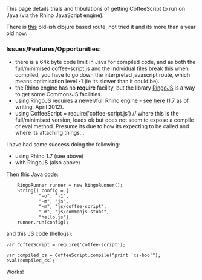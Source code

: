 This page details trials and tribulations of getting CoffeeScript to run on Java (via the Rhino JavaScript engine).

There is [this](https://github.com/tbatchelli/cljs) old-ish clojure based route, not tried it and its more than a year old now.

### Issues/Features/Opportunities:
* there is a 64k byte code limit in Java for compiled code, and as both the full/minimised coffee-script.js and the individual files break this when compiled, you have to go down the interpreted javascript route, which means optimisation level -1 (ie its slower than it could be).
* the Rhino engine has no **require** facility, but the library [RingoJS](http://ringojs.org/) is a way to get some CommonsJS facilities.
* using RingoJS requires a newer/full Rhino engine - [see here](http://www.mozilla.org/rhino/) (1.7 as of writing, April 2012).
* using CoffeeScript = require('coffee-script.js') // where this is the full/minimised version, loads ok but does not seem to expose a compile or eval method.  Presume its due to how its expecting to be called and where its attaching things...

I have had some success doing the following:
* using Rhino 1.7 (see above)
* with RingoJS (also above)

Then this Java code:

        RingoRunner runner = new RingoRunner();
        String[] config = {
                "-o", "-1",
                "-m", "js",
                "-m", "js/coffee-script",
                "-m", "js/commonjs-stubs",
                "hello.js"};
        runner.run(config);

and this JS code (hello.js):

    var CoffeeScript = require('coffee-script');

    var compiled_cs = CoffeeScript.compile("print 'cs-boo'");
    eval(compiled_cs);

Works!